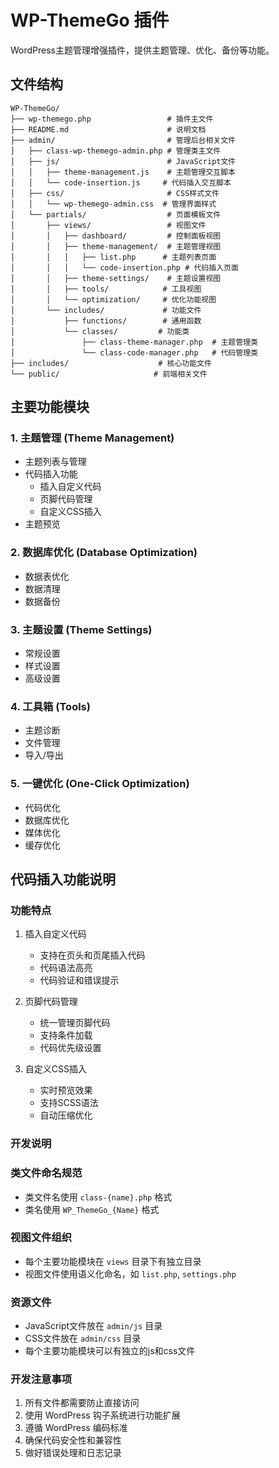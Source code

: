 # WP-ThemeGo 插件

WordPress主题管理增强插件，提供主题管理、优化、备份等功能。

## 文件结构

```
WP-ThemeGo/
├── wp-themego.php                 # 插件主文件
├── README.md                      # 说明文档
├── admin/                         # 管理后台相关文件
│   ├── class-wp-themego-admin.php # 管理类主文件
│   ├── js/                        # JavaScript文件
│   │   ├── theme-management.js    # 主题管理交互脚本
│   │   └── code-insertion.js     # 代码插入交互脚本
│   ├── css/                       # CSS样式文件
│   │   └── wp-themego-admin.css  # 管理界面样式
│   └── partials/                  # 页面模板文件
│       ├── views/                 # 视图文件
│       │   ├── dashboard/         # 控制面板视图
│       │   ├── theme-management/  # 主题管理视图
│       │   │   ├── list.php      # 主题列表页面
│       │   │   └── code-insertion.php # 代码插入页面
│       │   ├── theme-settings/    # 主题设置视图
│       │   ├── tools/            # 工具视图
│       │   └── optimization/     # 优化功能视图
│       └── includes/             # 功能文件
│           ├── functions/        # 通用函数
│           └── classes/         # 功能类
│               ├── class-theme-manager.php  # 主题管理类
│               └── class-code-manager.php   # 代码管理类
├── includes/                    # 核心功能文件
└── public/                     # 前端相关文件
```

## 主要功能模块

### 1. 主题管理 (Theme Management)
- 主题列表与管理
- 代码插入功能
  - 插入自定义代码
  - 页脚代码管理
  - 自定义CSS插入
- 主题预览

### 2. 数据库优化 (Database Optimization)
- 数据表优化
- 数据清理
- 数据备份

### 3. 主题设置 (Theme Settings)
- 常规设置
- 样式设置
- 高级设置

### 4. 工具箱 (Tools)
- 主题诊断
- 文件管理
- 导入/导出

### 5. 一键优化 (One-Click Optimization)
- 代码优化
- 数据库优化
- 媒体优化
- 缓存优化

## 代码插入功能说明

### 功能特点
1. 插入自定义代码
   - 支持在页头和页尾插入代码
   - 代码语法高亮
   - 代码验证和错误提示

2. 页脚代码管理
   - 统一管理页脚代码
   - 支持条件加载
   - 代码优先级设置

3. 自定义CSS插入
   - 实时预览效果
   - 支持SCSS语法
   - 自动压缩优化

### 开发说明

### 类文件命名规范
- 类文件名使用 `class-{name}.php` 格式
- 类名使用 `WP_ThemeGo_{Name}` 格式

### 视图文件组织
- 每个主要功能模块在 `views` 目录下有独立目录
- 视图文件使用语义化命名，如 `list.php`, `settings.php`

### 资源文件
- JavaScript文件放在 `admin/js` 目录
- CSS文件放在 `admin/css` 目录
- 每个主要功能模块可以有独立的js和css文件

### 开发注意事项
1. 所有文件都需要防止直接访问
2. 使用 WordPress 钩子系统进行功能扩展
3. 遵循 WordPress 编码标准
4. 确保代码安全性和兼容性
5. 做好错误处理和日志记录 